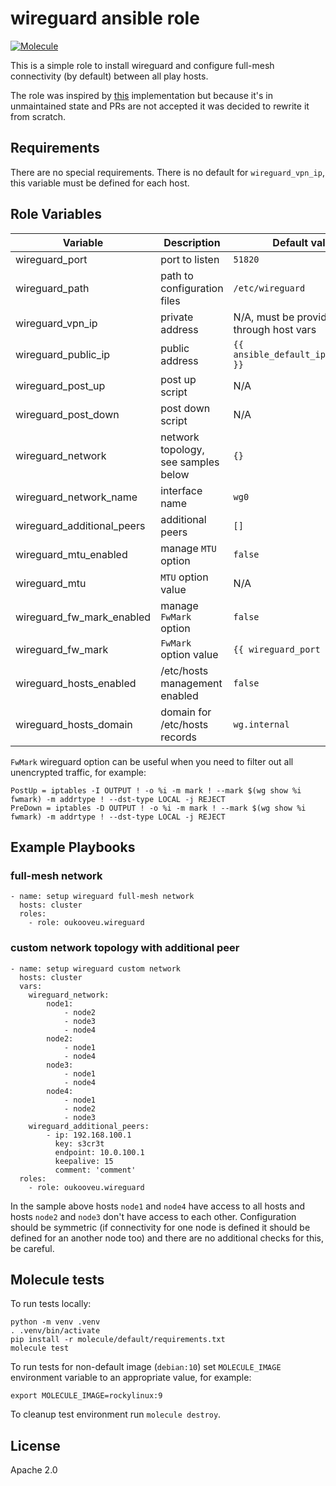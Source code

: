# wireguard ansible role
[![Molecule](https://github.com/oukooveu/ansible-role-wireguard/actions/workflows/molecule.yml/badge.svg)](https://github.com/oukooveu/ansible-role-wireguard/actions/workflows/molecule.yml)

This is a simple role to install wireguard and configure full-mesh connectivity (by default) between all play hosts.

The role was inspired by [this](https://github.com/mawalu/wireguard-private-networking) implementation but because it's in unmaintained state and PRs are not accepted it was decided to rewrite it from scratch.

## Requirements

There are no special requirements. There is no default for `wireguard_vpn_ip`, this variable must be defined for each host.

## Role Variables

| Variable | Description | Default value |
|----------|-------------|---------------|
| wireguard_port | port to listen | `51820` |
| wireguard_path | path to configuration files | `/etc/wireguard` |
| wireguard_vpn_ip | private address | N/A, must be provided through host vars |
| wireguard_public_ip | public address| `{{ ansible_default_ipv4.address }}` |
| wireguard_post_up | post up script | N/A |
| wireguard_post_down | post down script | N/A |
| wireguard_network | network topology, see samples below | `{}` |
| wireguard_network_name | interface name | `wg0` |
| wireguard_additional_peers | additional peers | `[]` |
| wireguard_mtu_enabled | manage `MTU` option | `false` |
| wireguard_mtu | `MTU` option value | N/A |
| wireguard_fw_mark_enabled | manage `FwMark` option | `false` |
| wireguard_fw_mark | `FwMark` option value | `{{ wireguard_port }}` |
| wireguard_hosts_enabled | /etc/hosts management enabled | `false` |
| wireguard_hosts_domain | domain for /etc/hosts records | `wg.internal` |

`FwMark` wireguard option can be useful when you need to filter out all unencrypted traffic, for example:
```
PostUp = iptables -I OUTPUT ! -o %i -m mark ! --mark $(wg show %i fwmark) -m addrtype ! --dst-type LOCAL -j REJECT
PreDown = iptables -D OUTPUT ! -o %i -m mark ! --mark $(wg show %i fwmark) -m addrtype ! --dst-type LOCAL -j REJECT
```

## Example Playbooks

### full-mesh network
```
- name: setup wireguard full-mesh network
  hosts: cluster
  roles:
    - role: oukooveu.wireguard
```

### custom network topology with additional peer
```
- name: setup wireguard custom network
  hosts: cluster
  vars:
    wireguard_network:
        node1:
            - node2
            - node3
            - node4
        node2:
            - node1
            - node4
        node3:
            - node1
            - node4
        node4:
            - node1
            - node2
            - node3
    wireguard_additional_peers:
        - ip: 192.168.100.1
          key: s3cr3t
          endpoint: 10.0.100.1
          keepalive: 15
          comment: 'comment'
  roles:
    - role: oukooveu.wireguard
```

In the sample above hosts `node1` and `node4` have access to all hosts and hosts `node2` and `node3` don't have access to each other. Configuration should be symmetric (if connectivity for one node is defined it should be defined for an another node too) and there are no additional checks for this, be careful.

## Molecule tests

To run tests locally:
```
python -m venv .venv
. .venv/bin/activate
pip install -r molecule/default/requirements.txt
molecule test
```

To run tests for non-default image (`debian:10`) set `MOLECULE_IMAGE` environment variable to an appropriate value, for example:
```
export MOLECULE_IMAGE=rockylinux:9
```

To cleanup test environment run `molecule destroy`.

## License

Apache 2.0

